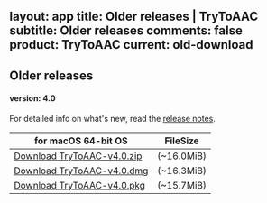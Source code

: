 layout: app
title: Older releases | TryToAAC
subtitle: Older releases
comments: false
product: TryToAAC
current: old-download
---

## <strong>Older releases</strong>

#### version: 4.0

For detailed info on what's new, read the [release notes](./changelog.html).

for macOS 64-bit OS | FileSize
------------------------------ | -------------------------
[Download TryToAAC-v4.0.zip](http://www.filefactory.com/file/c4z8ppop6r5/TryToAAC-4.0.zip)    | (~16.0MiB)
[Download TryToAAC-v4.0.dmg](http://www.filefactory.com/file/5vrdbybrnf3l/TryToAAC-4.0.dmg)    | (~16.3MiB)
[Download TryToAAC-v4.0.pkg](http://www.filefactory.com/file/8vihd2l1ond/TryToAAC-4.0.pkg.zip)    | (~15.7MiB)

